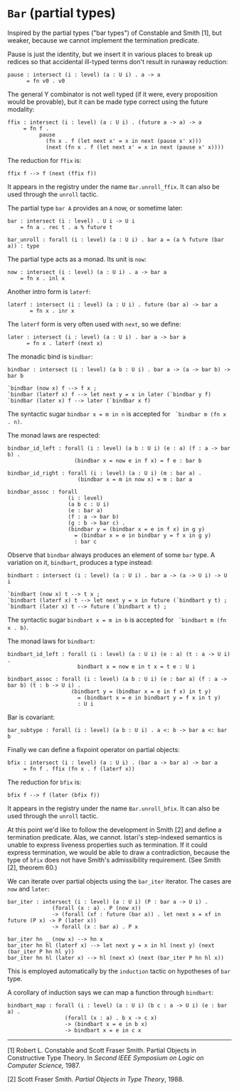 # `Bar` (partial types)

Inspired by the partial types ("bar types") of Constable and Smith [1],
but weaker, because we cannot implement the termination predicate.

Pause is just the identity, but we insert it in various places to
break up redices so that accidental ill-typed terms don't result in
runaway reduction:

    pause : intersect (i : level) (a : U i) . a -> a
          = fn v0 . v0

The general Y combinator is not well typed (if it were, every
proposition would be provable), but it can be made type correct using
the future modality:

    ffix : intersect (i : level) (a : U i) . (future a -> a) -> a
         = fn f .
              pause
                (fn x . f (let next x' = x in next (pause x' x)))
                (next (fn x . f (let next x' = x in next (pause x' x))))

The reduction for `ffix` is:

    ffix f --> f (next (ffix f))

It appears in the registry under the name `Bar.unroll_ffix`.  It can
also be used through the `unroll` tactic.


The partial type `bar A` provides an `A` now, or sometime later:

    bar : intersect (i : level) . U i -> U i
        = fn a . rec t . a % future t

    bar_unroll : forall (i : level) (a : U i) . bar a = (a % future (bar a)) : type

The partial type acts as a monad.  Its unit is `now`:

    now : intersect (i : level) (a : U i) . a -> bar a
        = fn x . inl x

Another intro form is `laterf`:

    laterf : intersect (i : level) (a : U i) . future (bar a) -> bar a
           = fn x . inr x

The `laterf` form is very often used with `next`, so we define:

    later : intersect (i : level) (a : U i) . bar a -> bar a
          = fn x . laterf (next x)

The monadic bind is `bindbar`:

    bindbar : intersect (i : level) (a b : U i) . bar a -> (a -> bar b) -> bar b

    `bindbar (now x) f --> f x ;
    `bindbar (laterf x) f --> let next y = x in later (`bindbar y f)
    `bindbar (later x) f --> later (`bindbar x f)

The syntactic sugar `bindbar x = m in n` is accepted for 
`` `bindbar m (fn x . n)``.

The monad laws are respected:

    bindbar_id_left : forall (i : level) (a b : U i) (e : a) (f : a -> bar b) .
                         (bindbar x = now e in f x) = f e : bar b

    bindbar_id_right : forall (i : level) (a : U i) (m : bar a) .
                          (bindbar x = m in now x) = m : bar a

    bindbar_assoc : forall
                       (i : level)
                       (a b c : U i)
                       (e : bar a)
                       (f : a -> bar b)
                       (g : b -> bar c) .
                       (bindbar y = (bindbar x = e in f x) in g y)
                         = (bindbar x = e in bindbar y = f x in g y)
                         : bar c


Observe that `bindbar` always produces an element of some `bar` type.  A
variation on it, `bindbart`, produces a type instead:

    bindbart : intersect (i : level) (a : U i) . bar a -> (a -> U i) -> U i

    `bindbart (now x) t --> t x ;
    `bindbart (laterf x) t --> let next y = x in future (`bindbart y t) ;
    `bindbart (later x) t --> future (`bindbart x t) ;

The syntactic sugar `bindbart x = m in b` is accepted for 
`` `bindbart m (fn x . b)``.

The monad laws for `bindbart`:

    bindbart_id_left : forall (i : level) (a : U i) (e : a) (t : a -> U i) .
                          bindbart x = now e in t x = t e : U i

    bindbart_assoc : forall (i : level) (a b : U i) (e : bar a) (f : a -> bar b) (t : b -> U i) .
                        (bindbart y = (bindbar x = e in f x) in t y)
                          = (bindbart x = e in bindbart y = f x in t y)
                          : U i


Bar is covariant:

    bar_subtype : forall (i : level) (a b : U i) . a <: b -> bar a <: bar b


Finally we can define a fixpoint operator on partial objects:

    bfix : intersect (i : level) (a : U i) . (bar a -> bar a) -> bar a
         = fn f . ffix (fn x . f (laterf x))

The reduction for `bfix` is:

    bfix f --> f (later (bfix f))

It appears in the registry under the name `Bar.unroll_bfix`.  It can
also be used through the `unroll` tactic.


At this point we'd like to follow the development in Smith [2] and
define a termination predicate.  Alas, we cannot.  Istari's
step-indexed semantics is unable to express liveness properties such
as termination.  If it could express termination, we would be able to
draw a contradiction, because the type of `bfix` does not have Smith's
admissibility requirement.  (See Smith [2], theorem 60.)


We can iterate over partial objects using the `bar_iter` iterator.
The cases are `now` and `later`:

    bar_iter : intersect (i : level) (a : U i) (P : bar a -> U i) .
                  (forall (x : a) . P (now x))
                  -> (forall (xf : future (bar a)) . let next x = xf in future (P x) -> P (later x))
                  -> forall (x : bar a) . P x

    bar_iter hn _ (now x) --> hn x
    bar_iter hn hl (laterf x) --> let next y = x in hl (next y) (next (bar_iter P hn hl y))
    bar_iter hn hl (later x) --> hl (next x) (next (bar_iter P hn hl x))

This is employed automatically by the `induction` tactic on hypotheses
of `bar` type.

A corollary of induction says we can map a function through `bindbart`:

    bindbart_map : forall (i : level) (a : U i) (b c : a -> U i) (e : bar a) .
                      (forall (x : a) . b x -> c x)
                      -> (bindbart x = e in b x)
                      -> bindbart x = e in c x

---

[1] Robert L. Constable and Scott Fraser Smith.  Partial Objects in
Constructive Type Theory.  In *Second IEEE Symposium on Logic on
Computer Science,* 1987.

[2] Scott Fraser Smith.  *Partial Objects in Type Theory*, 1988.
